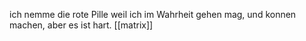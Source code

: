 ich nemme die rote Pille weil ich im Wahrheit gehen mag, und konnen machen, aber es ist hart.
[[matrix]]